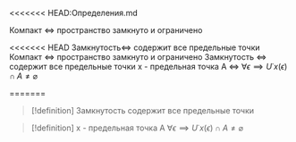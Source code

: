 <<<<<<< HEAD:Определения.md

Компакт <=>  пространство замкнуто и ограничено


<<<<<<< HEAD
Замкнутость<=>  содержит все предельные точки
Компакт <=> пространство замкнуто и ограничено
Замкнутость <=> содержит все предельные точки
x - предельная точка A <=> $\forall \epsilon \implies  U˙{x}(\epsilon) \cap A \neq \varnothing$   



=======
 > [!definition] Замкнутость
>  содержит все предельные точки


> [!definition] x - предельная точка A
>  $\forall \epsilon \implies  U˙{x}(\epsilon) \cap A \neq \varnothing$    
